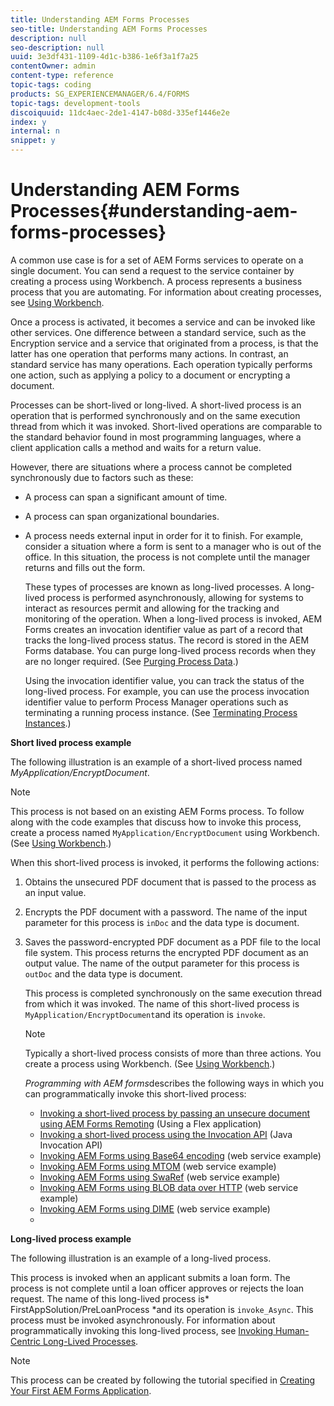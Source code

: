 ```yaml
---
title: Understanding AEM Forms Processes
seo-title: Understanding AEM Forms Processes
description: null
seo-description: null
uuid: 3e3df431-1109-4d1c-b386-1e6f3a1f7a25
contentOwner: admin
content-type: reference
topic-tags: coding
products: SG_EXPERIENCEMANAGER/6.4/FORMS
topic-tags: development-tools
discoiquuid: 11dc4aec-2de1-4147-b08d-335ef1446e2e
index: y
internal: n
snippet: y
---
```


# Understanding AEM Forms Processes{#understanding-aem-forms-processes}

A common use case is for a set of AEM Forms services to operate on a single document. You can send a request to the service container by creating a process using Workbench. A process represents a business process that you are automating. For information about creating processes, see [Using Workbench](http://www.adobe.com/go/learn_aemforms_workbench_63).

Once a process is activated, it becomes a service and can be invoked like other services. One difference between a standard service, such as the Encryption service and a service that originated from a process, is that the latter has one operation that performs many actions. In contrast, an standard service has many operations. Each operation typically performs one action, such as applying a policy to a document or encrypting a document.

Processes can be short-lived or long-lived. A short-lived process is an operation that is performed synchronously and on the same execution thread from which it was invoked. Short-lived operations are comparable to the standard behavior found in most programming languages, where a client application calls a method and waits for a return value.

However, there are situations where a process cannot be completed synchronously due to factors such as these:

* A process can span a significant amount of time.
* A process can span organizational boundaries.
* A process needs external input in order for it to finish. For example, consider a situation where a form is sent to a manager who is out of the office. In this situation, the process is not complete until the manager returns and fills out the form.

  These types of processes are known as long-lived processes. A long-lived process is performed asynchronously, allowing for systems to interact as resources permit and allowing for the tracking and monitoring of the operation. When a long-lived process is invoked, AEM Forms creates an invocation identifier value as part of a record that tracks the long-lived process status. The record is stored in the AEM Forms database. You can purge long-lived process records when they are no longer required. (See [Purging Process Data](/programming-with-aem-forms/processes-tasks#purging_process_data).)

  Using the invocation identifier value, you can track the status of the long-lived process. For example, you can use the process invocation identifier value to perform Process Manager operations such as terminating a running process instance. (See [Terminating Process Instances](/programming-with-aem-forms/processes-tasks#terminating_process_instances).)

**Short lived process example**

The following illustration is an example of a short-lived process named *MyApplication/EncryptDocument*.

>[!NOTE]
>
>This process is not based on an existing AEM Forms process. To follow along with the code examples that discuss how to invoke this process, create a process named `MyApplication/EncryptDocument` using Workbench. (See [Using Workbench](http://www.adobe.com/go/learn_aemforms_workbench_63).)

When this short-lived process is invoked, it performs the following actions:

1. Obtains the unsecured PDF document that is passed to the process as an input value. 
1. Encrypts the PDF document with a password. The name of the input parameter for this process is `inDoc` and the data type is document. 
1. Saves the password-encrypted PDF document as a PDF file to the local file system. This process returns the encrypted PDF document as an output value. The name of the output parameter for this process is `outDoc` and the data type is document.

   This process is completed synchronously on the same execution thread from which it was invoked. The name of this short-lived process is `MyApplication/EncryptDocument`and its operation is `invoke`.

   >[!NOTE]
   >
   >Typically a short-lived process consists of more than three actions. You create a process using Workbench. (See [Using Workbench](http://www.adobe.com/go/learn_aemforms_workbench_63).)

   *Programming with AEM forms*describes the following ways in which you can programmatically invoke this short-lived process:

    * [Invoking a short-lived process by passing an unsecure document using AEM Forms Remoting](/programming-with-aem-forms/invoking-aem-forms-using-remoting#invoking_a_short_lived_process_by_passing_an_unsecure_document_using_remoting) (Using a Flex application)
    * [Invoking a short-lived process using the Invocation API](/programming-with-aem-forms/invoking-aem-forms-using-java#invoking_a_short_lived_process_using_the_invocation_api) (Java Invocation API)
    * [Invoking AEM Forms using Base64 encoding](/programming-with-aem-forms/invoking-aem-forms-using-web#invoking_aem_forms_using_base64_encoding) (web service example)
    * [Invoking AEM Forms using MTOM](/programming-with-aem-forms/invoking-aem-forms-using-web#invoking_aem_forms_using_mtom) (web service example)
    * [Invoking AEM Forms using SwaRef](/programming-with-aem-forms/invoking-aem-forms-using-web#invoking_aem_forms_using_swaref) (web service example)
    * [Invoking AEM Forms using BLOB data over HTTP](/programming-with-aem-forms/invoking-aem-forms-using-web#invoking_aem_forms_using_blob_data_over_http) (web service example)
    * [Invoking AEM Forms using DIME](/programming-with-aem-forms/invoking-aem-forms-using-web#invoking_aem_forms_using_dime) (web service example)
    *

**Long-lived process example**

The following illustration is an example of a long-lived process.

This process is invoked when an applicant submits a loan form. The process is not complete until a loan officer approves or rejects the loan request. The name of this long-lived process is* FirstAppSolution/PreLoanProcess *and its operation is `invoke_Async`. This process must be invoked asynchronously. For information about programmatically invoking this long-lived process, see [Invoking Human-Centric Long-Lived Processes](/programming-with-aem-forms/invoking-human-centric-long-lived#invoking_human_centric_long_lived_processes).

>[!NOTE]
>
>This process can be created by following the tutorial specified in [Creating Your First AEM Forms Application](http://www.adobe.com/go/learn_aemforms_firstapp_ds_63).

